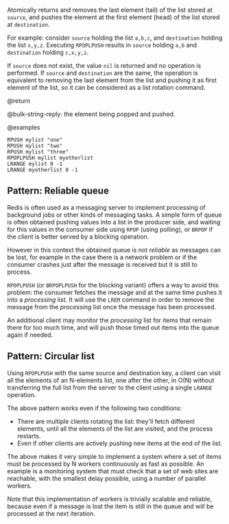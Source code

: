Atomically returns and removes the last element (tail) of the list stored at
`source`, and pushes the element at the first element (head) of the list stored
at `destination`.

For example: consider `source` holding the list `a,b,c`, and `destination`
holding the list `x,y,z`. Executing `RPOPLPUSH` results in `source` holding
`a,b` and `destination` holding `c,x,y,z`.

If `source` does not exist, the value `nil` is returned and no operation is
performed. If `source` and `destination` are the same, the operation is
equivalent to removing the last element from the list and pushing it as first
element of the list, so it can be considered as a list rotation command.

@return

@bulk-string-reply: the element being popped and pushed.

@examples

```cli
RPUSH mylist "one"
RPUSH mylist "two"
RPUSH mylist "three"
RPOPLPUSH mylist myotherlist
LRANGE mylist 0 -1
LRANGE myotherlist 0 -1
```

## Pattern: Reliable queue

Redis is often used as a messaging server to implement processing of background
jobs or other kinds of messaging tasks. A simple form of queue is often obtained
pushing values into a list in the producer side, and waiting for this values in
the consumer side using `RPOP` (using polling), or `BRPOP` if the client is
better served by a blocking operation.

However in this context the obtained queue is not _reliable_ as messages can be
lost, for example in the case there is a network problem or if the consumer
crashes just after the message is received but it is still to process.

`RPOPLPUSH` (or `BRPOPLPUSH` for the blocking variant) offers a way to avoid
this problem: the consumer fetches the message and at the same time pushes it
into a _processing_ list. It will use the `LREM` command in order to remove the
message from the _processing_ list once the message has been processed.

An additional client may monitor the _processing_ list for items that remain
there for too much time, and will push those timed out items into the queue
again if needed.

## Pattern: Circular list

Using `RPOPLPUSH` with the same source and destination key, a client can visit
all the elements of an N-elements list, one after the other, in O(N) without
transferring the full list from the server to the client using a single `LRANGE`
operation.

The above pattern works even if the following two conditions:

- There are multiple clients rotating the list: they'll fetch different
  elements, until all the elements of the list are visited, and the process
  restarts.
- Even if other clients are actively pushing new items at the end of the list.

The above makes it very simple to implement a system where a set of items must
be processed by N workers continuously as fast as possible. An example is a
monitoring system that must check that a set of web sites are reachable, with
the smallest delay possible, using a number of parallel workers.

Note that this implementation of workers is trivially scalable and reliable,
because even if a message is lost the item is still in the queue and will be
processed at the next iteration.
